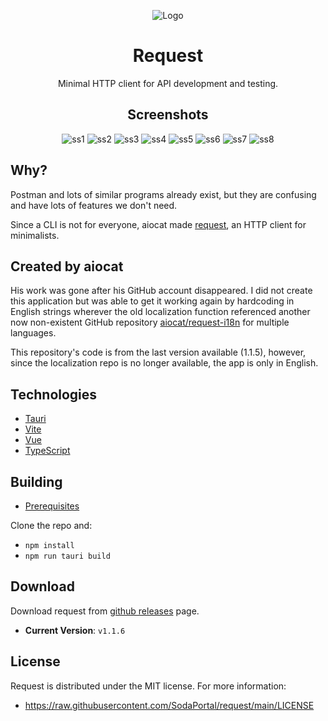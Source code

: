 <div align="center">

![Logo](/public/logo.png)

# Request

Minimal HTTP client for API development and testing.

## Screenshots

![ss1](/screenshots/ss1.png)
![ss2](/screenshots/ss2.png)
![ss3](/screenshots/ss3.png)
![ss4](/screenshots/ss4.png)
![ss5](/screenshots/ss5.png)
![ss6](/screenshots/ss6.png)
![ss7](/screenshots/ss7.png)
![ss8](/screenshots/ss8.png)

</div>

## Why?

Postman and lots of similar programs already exist, but they are confusing and have lots of features we don't need.

Since a CLI is not for everyone, aiocat made [request](https://github.com/aiocat/request), an HTTP client for minimalists.

## Created by aiocat

His work was gone after his GitHub account disappeared. I did not create this application but was able to get it working again by hardcoding in English strings wherever the old localization function referenced another now non-existent GitHub repository [aiocat/request-i18n](https://github.com/aiocat/request-i18n) for multiple languages.

This repository's code is from the last version available (1.1.5), however, since the localization repo is no longer available, the app is only in English.

## Technologies

- [Tauri](https://tauri.app/)
- [Vite](https://vitejs.dev/)
- [Vue](https://vuejs.org/)
- [TypeScript](https://www.typescriptlang.org/)

## Building

- [Prerequisites](https://tauri.app/v1/guides/getting-started/prerequisites/)

Clone the repo and:

- `npm install`
- `npm run tauri build`

## Download

Download request from [github releases](https://github.com/SodaPortal/request/releases/latest) page.

- **Current Version**: `v1.1.6`

## License

Request is distributed under the MIT license. For more information:

- https://raw.githubusercontent.com/SodaPortal/request/main/LICENSE
